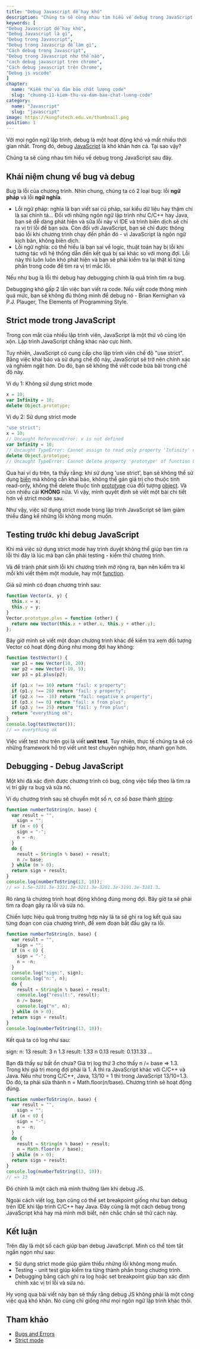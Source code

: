 ```yaml
---
title: "Debug Javascript dễ hay khó"
description: "Chúng ta sẽ cùng nhau tìm hiểu về debug trong JavaScript sau đây."
keywords: [
"Debug Javascript dễ hay khó",
"Debug Javascript là gì",
"Debug trong Javascript",
"Debug trong Javascrip để làm gì",
"Cách debug trong Javascript",
"Debug trong Javascript như thế nào",
"cach debug javascript tren chrome",
"Cách debug javascript trên Chrome",
"Debug js vscode"
]
chapter:
  name: "Kiểm thử và đảm bảo chất lượng code"
  slug: "chuong-11-kiem-thu-va-dam-bao-chat-luong-code"
category:
  name: "Javascript"
  slug: "javascript"
image: https://kungfutech.edu.vn/thumbnail.png
position: 1
---
```


Với mọi ngôn ngữ lập trình, debug là một hoạt động khó và mất nhiều thời gian nhất. Trong đó, debug [JavaScript](/bai-viet/javascript/gioi-thieu-javascript) là khó khăn hơn cả. Tại sao vậy?

Chúng ta sẽ cùng nhau tìm hiểu về debug trong JavaScript sau đây.

## Khái niệm chung về bug và debug

Bug là lỗi của chương trình. Nhìn chung, chúng ta có 2 loại bug: lỗi **ngữ pháp** và lỗi **ngữ nghĩa**.

- Lỗi ngữ pháp: nghĩa là bạn viết sai cú pháp, sai kiểu dữ liệu hay thậm chí là sai chính tả... Đối với những ngôn ngữ lập trình như C/C++ hay Java, bạn sẽ dễ dàng phát hiện và sửa lỗi này vì IDE và trình biên dịch sẽ chỉ ra vị trí lỗi để bạn sửa. Còn đối với JavaScript, bạn sẽ chỉ được thông báo lỗi khi chương trình chạy đến phần đó - vì JavaScript là ngôn ngữ kịch bản, không biên dịch.
- Lỗi ngữ nghĩa: có thể hiểu là bạn sai về logic, thuật toán hay bị lỗi khi tương tác với hệ thống dẫn đến kết quả bị sai khác so với mong đợi. Lỗi này thì luôn luôn khó phát hiện và bạn sẽ phải kiểm tra lại thật kĩ từng phần trong code để tìm ra vị trí mắc lỗi.

Nếu như bug là lỗi thì debug hay debugging chính là quá trình tìm ra bug.

<content-info>

Debugging khó gấp 2 lần việc bạn viết ra code. Nếu viết code thông minh quá mức, bạn sẽ không đủ thông minh để debug nó - Brian Kernighan và P.J. Plauger, The Elements of Programming Style.

</content-info>

## Strict mode trong JavaScript

Trong con mắt của nhiều lập trình viên, JavaScript là một thứ vô cùng lộn xộn. Lập trình JavaScript chẳng khác nào cực hình.

Tuy nhiên, JavaScript có cung cấp cho lập trình viên chế độ "use strict". Bằng việc khai báo và sử dụng chế độ này, JavaScript sẽ trở nên chính xác và nghiêm ngặt hơn. Do đó, bạn sẽ không thể viết code bừa bãi trong chế độ này.

Ví dụ 1: Không sử dụng strict mode

```js
x = 10;
var Infinity = 10;
delete Object.prototype;
```

Ví dụ 2: Sử dụng strict mode

```js
"use strict";
x = 10;
// Uncaught ReferenceError: x is not defined
var Infinity = 10;
// Uncaught TypeError: Cannot assign to read only property 'Infinity' of object '#<Window>'
delete Object.prototype;
// Uncaught TypeError: Cannot delete property 'prototype' of function Object() { [native code] }
```

Qua hai ví dụ trên, ta thấy rằng: khi sử dụng 'use strict', bạn sẽ không thể sử dụng [biến](/bai-viet/javascript/cac-kieu-du-lieu-trong-javascript) mà không cần khai báo, không thể gán giá trị cho thuộc tính read-only, không thể delete thuộc tính [prototype](/cac-khia-canh-lap-trinh-huong-doi-tuong-trong-javascript/) của đối tượng [object](/bai-viet/javascript/object-la-gi-object-trong-javascript). Và còn nhiều cái **KHÔNG** nữa. Vì vậy, mình quyết định sẽ viết một bài chi tiết hơn về strict mode sau.

Như vậy, việc sử dụng strict mode trong lập trình JavaScript sẽ làm giảm thiểu đáng kể những lỗi không mong muốn.

## Testing trước khi debug JavaScript

Khi mà việc sử dụng strict mode hay trình duyệt không thể giúp bạn tìm ra lỗi thì đây là lúc mà bạn cần phải testing - kiểm thử chương trình.

Và để tránh phát sinh lỗi khi chương trình mở rộng ra, bạn nên kiểm tra kĩ mỗi khi viết thêm một module, hay một [function](/bai-viet/javascript/ham-trong-javascript).

Giả sử mình có đoạn chương trình sau:

```js
function Vector(x, y) {
  this.x = x;
  this.y = y;
}
Vector.prototype.plus = function (other) {
  return new Vector(this.x + other.x, this.y + other.y);
};
```

Bây giờ mình sẽ viết một đoạn chương trình khác để kiểm tra xem đối tượng Vector có hoạt động đúng như mong đợi hay không:

```js
function testVector() {
  var p1 = new Vector(10, 20);
  var p2 = new Vector(-10, 5);
  var p3 = p1.plus(p2);

  if (p1.x !== 10) return "fail: x property";
  if (p1.y !== 20) return "fail: y property";
  if (p2.x !== -10) return "fail: negative x property";
  if (p3.x !== 0) return "fail: x from plus";
  if (p3.y !== 25) return "fail: y from plus";
  return "everything ok";
}
console.log(testVector());
// => everything ok
```

Việc viết test như trên gọi là viết **unit test**. Tuy nhiên, thực tế chúng ta sẽ có những framework hỗ trợ viết unit test chuyên nghiệp hơn, nhanh gọn hơn.

## Debugging - Debug JavaScript

Một khi đã xác định được chương trình có bug, công việc tiếp theo là tìm ra vị trí gây ra bug và sửa nó.

Ví dụ chương trình sau sẽ chuyển một số _n_, cơ số _base_ thành [string](/bai-viet/javascript/cac-kieu-du-lieu-trong-javascript):

```js
function numberToString(n, base) {
  var result = "",
    sign = "";
  if (n < 0) {
    sign = "-";
    n = -n;
  }
  do {
    result = String(n % base) + result;
    n /= base;
  } while (n > 0);
  return sign + result;
}
console.log(numberToString(13, 10));
// => 1.5e-3231.3e-3221.3e-3211.3e-3201.3e-3191.3e-3181.3…
```

Rõ ràng là chương trình hoạt động không đúng mong đợi. Bây giờ ta sẽ phải tìm ra đoạn gây ra lỗi và sửa nó.

Chiến lược hiệu quả trong trường hợp này là ta sẽ ghi ra log kết quả sau từng đoạn con của chương trình, để xem đoạn bắt đầu gây ra lỗi.

```js
function numberToString(n, base) {
  var result = "",
    sign = "";
  if (n < 0) {
    sign = "-";
    n = -n;
  }
  console.log("sign:", sign);
  console.log("n:", n);
  do {
    result = String(n % base) + result;
    console.log("result:", result);
    n /= base;
    console.log("n", n);
  } while (n > 0);
  return sign + result;
}
console.log(numberToString(13, 10));
```

Kết quả ta có log như sau:

<content-result>

sign:
n: 13
result: 3
n 1.3
result: 1.33
n 0.13
result: 0.131.33
...

</content-result>

Bạn đã thấy sự bất ổn chưa? Giá trị log thứ 3 cho thấy n /= base => 1.3. Trong khi giá trị mong đợi phải là 1. À thì ra JavaScript khác với C/C++ và Java. Nếu như trong C/C++, Java, 13/10 = 1 thì trong JavaScript 13/10=1.3. Do đó, ta phải sửa thành n = Math.floor(n/base). Chương trình sẽ hoạt động đúng.

```js
function numberToString(n, base) {
  var result = "",
    sign = "";
  if (n < 0) {
    sign = "-";
    n = -n;
  }
  do {
    result = String(n % base) + result;
    n = Math.floor(n / base);
  } while (n > 0);
  return sign + result;
}
console.log(numberToString(13, 10));
// => 13
```

Đó chính là một cách mà mình thường làm khi debug JS.

Ngoài cách viết log, bạn cũng có thể set breakpoint giống như bạn debug trên IDE khi lập trình C/C++ hay Java. Đây cũng là một cách debug trong JavaScript khá hay mà mình mới biết, nên chắc chắn sẽ thử cách này.

## Kết luận

Trên đây là một số cách giúp bạn debug JavaScript. Mình có thể tóm tắt ngắn ngọn như sau:

- Sử dụng strict mode giúp giảm thiểu những lỗi không mong muốn.
- Testing - unit test giúp kiểm tra từng thành phần trong chương trình.
- Debugging bằng cách ghi ra log hoặc set breakpoint giúp bạn xác định chính xác vị trí lỗi và sửa nó.

Hy vọng qua bài viết này bạn sẽ thấy rằng debug JS không phải là một công việc quá khó khăn. Nó cũng chỉ giống như mọi ngôn ngữ lập trình khác thôi.

## Tham khảo

- [Bugs and Errors](https://eloquentjavascript.net/08_error.html)
- [Strict mode](https://developer.mozilla.org/en-US/docs/Web/JavaScript/Reference/Strict_mode)
